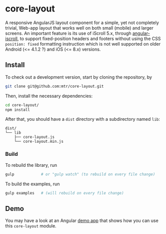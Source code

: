 # core-layout
A responsive AngularJS layout component for a simple, yet not completely trivial, Web-app layout that works well on both small (mobile) and larger screens.  An important feature is its use of iScroll 5.x, through [angular-iscroll](https://github.com/mtr/angular-iscroll), to support fixed-position headers and footers without using the CSS `position: fixed` formatting instruction which is not well supported on older Android (<= 4.1.2 ?) and iOS (<= 8.x) versions.  

## Install
To check out a development version, start by cloning the repository, by
```bash
git clone git@github.com:mtr/core-layout.git
```
Then, install the necessary dependencies:
```bash
cd core-layout/
npm install
```
After that, you should have a `dist` directory with a subdirectory named `lib`:
```
dist/
└── lib
    ├── core-layout.js
    └── core-layout.min.js
```

### Build

To rebuild the library, run
```bash
gulp            # or "gulp watch" (to rebuild on every file change)
```

To build the examples, run
```bash
gulp examples   # (will rebuild on every file change)
```


## Demo
You may have a look at an Angular [demo app](https://mtr.github.io/core-layout/examples/) that shows how you can use this `core-layout` module.
